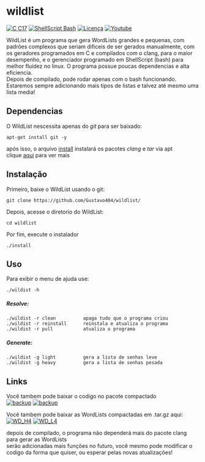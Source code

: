 # wildlist

[![C C17](https://img.shields.io/badge/C-C17-blue)](https://pt.wikipedia.org/wiki/C_(linguagem_de_programa%C3%A7%C3%A3o)) [![ShellScript Bash](https://img.shields.io/badge/ShellScript-Bash-blue)](url) [![Licença](https://img.shields.io/badge/licença-MIT-yellow.svg)](https://github.com/gustavo404/wildlist/blob/main/LICENSE) [![Youtube](https://img.shields.io/badge/Youtube-Gustavo404-red.svg)](https://youtube.com/gustavo404)

WildList é um programa que gera WordLists grandes e pequenas, com padrões complexos que seriam dificeis de ser gerados manualmente, com os geradores programados em C e compilados com o clang, para o maior desempenho, e o gerenciador programado em ShellScript (bash) para melhor fluidez no linux.
O programa possue poucas dependencias e alta eficiencia. <br>
Depois de compilado, pode rodar apenas com o bash funcionando. Estaremos sempre adicionando mais tipos de listas e talvez até mesmo uma lista media!

Dependencias
----

O WildList nescessita apenas do _git_ para ser baixado:

	apt-get install git -y

após isso, o arquivo [install](https://github.com/gustavo404/wildlist/blob/main/install) instalará os pacotes _clang_ e _tar_ via apt <br>
clique [aqui](https://github.com/gustavo404/wildlist/blob/main/install) para ver mais

Instalação
----

Primeiro, baixe o WildList usando o git:

	git clone https://github.com/Gustavo404/wildlist/

Depois, acesse o diretorio do WildList:

	cd wildlist

Por fim, execute o instalador

	./install

Uso
----

Para exibir o menu de ajuda use:

	./wildist -h
				
##### Resolve:

	./wildist -r clean			apaga tudo que o programa criou
	./wildist -r reinstall		reinstala e atualiza o programa
	./wildist -r pull			atualiza o programa

##### Generate:

	./wildist -g light			gera a lista de senhas leve
	./wildist -g heavy			gera a lista de senhas pesada

Links
----
Você tambem pode baixar o codigo no pacote compactado <br>
[![backup](https://img.shields.io/badge/backup-tar%20gz-blueviolet)](https://github.com/Gustavo404/wildlist/raw/main/wildlist)
[![backup](https://img.shields.io/badge/backup-zip-blue)](https://github.com/Gustavo404/wildlist/raw/main/wildlist)

Você tambem pode baixar as WordLists compactadas em .tar.gz aqui: <br>
[![WD_H4](https://img.shields.io/badge/heavy-tar%20gz-blueviolet)](https://github.com/Gustavo404/wildlist/raw/main/wd/WD_H4.tar.gz)
[![WD_L4](https://img.shields.io/badge/light-tar%20gz-blueviolet)](https://github.com/Gustavo404/wildlist/raw/main/wd/WD_L4.tar.gz)

depois de compilado, o programa não dependerá mais do pacote clang para gerar as WordLists <br>
serão adicionadas mais funções no futuro, você mesmo pode modificar o codigo da forma que quiser, ou esperar pelas novas atualizações!
